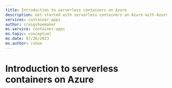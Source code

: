 ```yaml
---
title: Introduction to serverless containers on Azure
description: Get started with serverless containers on Azure with Azure Container Apps
services: container-apps
author: craigshoemaker
ms.service: container-apps
ms.topic: conceptual
ms.date: 07/26/2023
ms.author: cshoe
---
```


# Introduction to serverless containers on Azure

